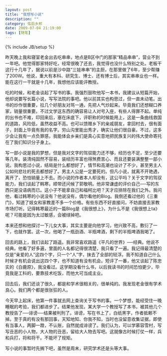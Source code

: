 ```yaml
---
layout: post
title: "我想写小说"
description: ""
category: 佑启乡邦
date: 2009-07-04 21:19:00
tags: [随笔]
---
```

{% include JB/setup %}

昨天晚上我和寝室老金出去吃串串，地点是B区中门的那家“精品串串”，营业不到一年吧。他觉得那家特好吃，经常很晚了还去，我觉得也没什么特别之处。老板干这行十几年了，据说以前是沙中路“三娃串串”的主厨，在那里做了6年，至少帮赚了200W。他说，重大有本科、研究生、博士、还有博士后，其实串串业也一样。能在这行一干就是十几年，我想他应该能评教授。

吃的时候，和老金谈起了写书的事。我强烈鼓吹他写一本书，我建议从短篇开始，他却说要写长篇小说，写写法院的事吧。他以前其实也构思过，但一直未动笔。出书的炒作很重要，拉几个好朋友对骂一通，先把人气炒起来。毕竟我们还想糊口养家，销量很重要。不过文学这东西的确容易让人对号入座，有些人得罪不起。单纯的出书也不难，印回来后，塞在床底下，评职称的时候能用上，这是一条曲线救国的道路，风险低，虽然收益不高。也可以馈赠乡下的亲戚朋友，拿回村去，很有面子，封面上毕竟有我的名字。穷山沟里能出秀才，确实让他们很自豪。不过，这多少会让我有一点负罪感，我能体会乡亲们是真心实意地把民族复兴的伟大使命寄托在了我们知识分子身上。
<!--more-->

写一部小说是我的梦想，但是我对文字的驾驭能力还不够，经历也不足，至少还要等几年。装清纯固然不容易，装经历丰富也得煞费苦心、而且还要装满整整一部小说。我构思过小说，结局是什么都想好了，情节和高潮也设计了不少，甚至男主人公如何悲壮的死去都想好了。男主人公是一定要死的。但凡小说，就离不开艳遇，离开了，恐怕销量上不去。而小说的作者本人却没有，这公平吗？关于文字的驾驭能力，我们谈起了韩寒，顺带还问候了郭敬明。他非常谦虚的评价自己──写的东西只是没语病而已。这小子不能拿自己和福柯比吧？天才应排除在我们之外。我问他，看过韩寒的小说没有？他说没有，偶尔看他的Blog。我倒还看过他的《三重门》，知道了妓女和家教差不多一个价格。有些东西不好直接问，不妨直接去家教市场打听。记得韩寒最近的一篇Blog是《我很想上》，为什么不是《我很想上ta》呢？可能是因为太过敏感，会被绿掉吧。

本来还想和他探讨一下儿女大事，其实主要是向他学习，他兴致不高，敷衍了一下，也就作罢。这一次，他喝了一瓶劲酒、半瓶啤酒，剩下的半瓶啤酒我喝了。

回去的路上，我们谈起了路遥。我非常喜欢路遥《平凡的世界》──经典。他说不经典。他看了好多遍，里面的人名都记得很清楚，我只看了一遍。我记得最清楚的仅是“亲爱的人”这四个字，只一个“人”字，抹去了全部的轻浮。我不知道自己什么时候才有机会说出这四个字，也不知道有没有机会。短评了一番，他又谈起了陈忠实的《白鹿原》，我没看过。这学期没看什么书，以后我读书的时间恐怕更少，毕竟我是工科的，要靠技术吃饭，而他大可当成主业。

回去后，我们还谈了很久，都是和学术很相关的，很单纯的。我发现老金很有学术良心。我们两个都是很张狂的人。

今天早上起床，他第一件事就去网上查询关于写书的事。一个梦想，能经受住一晚睡眠的考验，我们都进步了。结果他发现，某大学一个教授写了本书，被其他几个教授告了──诽谤──结果被判刑了。诽谤，写在书上了，白纸黑字，作者抵赖不掉。至于真的有没有那回事，天知地知、你我不知，当时也没留意收集证据，即使有当事人，两脚一蹬，不认账，自然就成诽谤了。我们认为，可以学慕容雪村，写写丑恶的小人物，大人物的丑恶，留给大人物去写吧。这就像古时候打仗一样，兵和兵打，将和将干。不能坏了规矩。

写小说的事暂时先搁下吧，虽然是周末，研究学术还是头等大事。